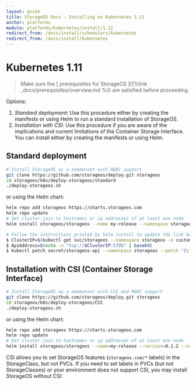 ```yaml
---
layout: guide
title: StorageOS Docs - Installing on Kubernetes 1.11
anchor: platforms
module: platforms/kubernetes/install/1.11
redirect_from: /docs/install/schedulers/kubernetes
redirect_from: /docs/install/kubernetes
---
```


# Kubernetes 1.11

> Make sure the [ prerequisites for StorageOS ]({%link _docs/prerequisites/overview.md %}) are satisfied before proceeding.

Options:
1. _Standard deployment_: Use this procedure either by creating the manifests or using Helm to run a
   standard installation of StorageOS. 
1. _Installation with CSI_: Use this procedure if you are aware of the implications and current
   limitations of the Container Storage Interface. You can install either by creating the
   manifests or using Helm. 


## Standard deployment

```bash
# Install StorageOS as a daemonset with RBAC support
git clone https://github.com/storageos/deploy.git storageos
cd storageos/k8s/deploy-storageos/standard
./deploy-storageos.sh
```

or using the Helm chart:
```bash
helm repo add storageos https://charts.storageos.com
helm repo update
# Set cluster.join to hostnames or ip addresses of at least one node
helm install storageos/storageos --name my-release --namespace storageos --set cluster.join=node01,node02,node03

# Follow the instructions printed by helm install to update the link between Kubernetes and StorageOS. They look like:
$ ClusterIP=$(kubectl get svc/storageos --namespace storageos -o custom-columns=IP:spec.clusterIP --no-headers=true)
$ ApiAddress=$(echo -n "tcp://$ClusterIP:5705" | base64)
$ kubectl patch secret/storageos-api --namespace storageos --patch "{\"data\":{\"apiAddress\": \"$ApiAddress\"}}"
```

## Installation with CSI (Container Storage Interface)

```bash
# Install StorageOS as a daemonset with CSI and RBAC support
git clone https://github.com/storageos/deploy.git storageos
cd storageos/k8s/deploy-storageos/CSI
./deploy-storageos.sh
```

or using the Helm chart:
```bash
helm repo add storageos https://charts.storageos.com
helm repo update
# Set cluster.join to hostnames or ip addresses of at least one node
helm install storageos/storageos --name=my-release --version=0.1.2 --namespace=storageos --set cluster.join=node01,node02,node03 --set csi.enable=true
```

CSI allows you to set StorageOS features (`storageos.com/*` labels) in
the StorageClass, but not PVCs. If you need to set labels in PVCs (but not
StorageClasses) or your environment does not support CSI, you may install
StorageOS without CSI:

